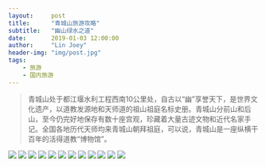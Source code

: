```yaml
---
layout:     post
title:      "青城山旅游攻略"
subtitle:   "幽山绿水之道"
date:       2019-01-03 12:00:00
author:     "Lin Joey"
header-img: "img/post.jpg"
tags:
    - 旅游
    - 国内旅游
---
```

>青城山处于都江堰水利工程西南10公里处，自古以“幽”享誉天下，是世界文化遗产，以道教发源地和天师道的祖山祖庭名标史册。青城山分前山和后山，至今仍完好地保存有数十座宫观，珍藏着大量古迹文物和近代名家手记。全国各地历代天师均来青城山朝拜祖庭，可以说，青城山是一座纵横干百年的活得道教“博物馆”。

![](https://linjoey-image.oss-cn-beijing.aliyuncs.com/我是驴友-青城山_页面_01.jpg)
![](https://linjoey-image.oss-cn-beijing.aliyuncs.com/我是驴友-青城山_页面_02.jpg)
![](https://linjoey-image.oss-cn-beijing.aliyuncs.com/我是驴友-青城山_页面_03.jpg)
![](https://linjoey-image.oss-cn-beijing.aliyuncs.com/我是驴友-青城山_页面_04.jpg)
![](https://linjoey-image.oss-cn-beijing.aliyuncs.com/我是驴友-青城山_页面_05.jpg)
![](https://linjoey-image.oss-cn-beijing.aliyuncs.com/我是驴友-青城山_页面_06.jpg)
![](https://linjoey-image.oss-cn-beijing.aliyuncs.com/我是驴友-青城山_页面_07.jpg)
![](https://linjoey-image.oss-cn-beijing.aliyuncs.com/我是驴友-青城山_页面_08.jpg)
![](https://linjoey-image.oss-cn-beijing.aliyuncs.com/我是驴友-青城山_页面_09.jpg)
![](https://linjoey-image.oss-cn-beijing.aliyuncs.com/我是驴友-青城山_页面_10.jpg)
![](https://linjoey-image.oss-cn-beijing.aliyuncs.com/我是驴友-青城山_页面_11.jpg)
![](https://linjoey-image.oss-cn-beijing.aliyuncs.com/我是驴友-青城山_页面_12.jpg)
